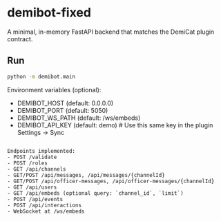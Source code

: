 
# demibot-fixed

A minimal, in-memory FastAPI backend that matches the DemiCat plugin contract.

## Run

```bash
python -m demibot.main
```

Environment variables (optional):

- DEMIBOT_HOST (default: 0.0.0.0)
- DEMIBOT_PORT (default: 5050)
- DEMIBOT_WS_PATH (default: /ws/embeds)
- DEMIBOT_API_KEY (default: demo)  # Use this same key in the plugin Settings → Sync
```

Endpoints implemented:
- POST /validate
- POST /roles
- GET /api/channels
- GET/POST /api/messages, /api/messages/{channelId}
- GET/POST /api/officer-messages, /api/officer-messages/{channelId}
- GET /api/users
- GET /api/embeds (optional query: `channel_id`, `limit`)
- POST /api/events
- POST /api/interactions
- WebSocket at /ws/embeds
